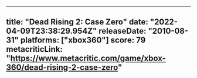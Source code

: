 
---
title: "Dead Rising 2: Case Zero"
date: "2022-04-09T23:38:29.954Z"
releaseDate: "2010-08-31"
platforms: ["xbox360"]
score: 79
metacriticLink: "https://www.metacritic.com/game/xbox-360/dead-rising-2-case-zero"
---
